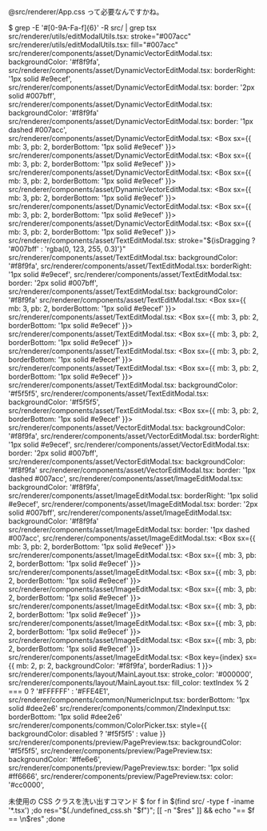 
@src/renderer/App.css って必要なんですかね。

$ grep -E '#[0-9A-Fa-f]{6}' -R src/ | grep tsx
src/renderer/utils/editModalUtils.tsx:          stroke="#007acc"
src/renderer/utils/editModalUtils.tsx:          fill="#007acc"
src/renderer/components/asset/DynamicVectorEditModal.tsx:            backgroundColor: '#f8f9fa',
src/renderer/components/asset/DynamicVectorEditModal.tsx:            borderRight: '1px solid #e9ecef',
src/renderer/components/asset/DynamicVectorEditModal.tsx:                  border: '2px solid #007bff',
src/renderer/components/asset/DynamicVectorEditModal.tsx:                  backgroundColor: '#f8f9fa'
src/renderer/components/asset/DynamicVectorEditModal.tsx:                      border: '1px dashed #007acc',
src/renderer/components/asset/DynamicVectorEditModal.tsx:              <Box sx={{ mb: 3, pb: 2, borderBottom: '1px solid #e9ecef' }}>
src/renderer/components/asset/DynamicVectorEditModal.tsx:              <Box sx={{ mb: 3, pb: 2, borderBottom: '1px solid #e9ecef' }}>
src/renderer/components/asset/DynamicVectorEditModal.tsx:            <Box sx={{ mb: 3, pb: 2, borderBottom: '1px solid #e9ecef' }}>
src/renderer/components/asset/DynamicVectorEditModal.tsx:            <Box sx={{ mb: 3, pb: 2, borderBottom: '1px solid #e9ecef' }}>
src/renderer/components/asset/DynamicVectorEditModal.tsx:            <Box sx={{ mb: 3, pb: 2, borderBottom: '1px solid #e9ecef' }}>
src/renderer/components/asset/DynamicVectorEditModal.tsx:            <Box sx={{ mb: 3, pb: 2, borderBottom: '1px solid #e9ecef' }}>
src/renderer/components/asset/TextEditModal.tsx:        stroke="${isDragging ? '#007bff' : 'rgba(0, 123, 255, 0.3)'}"
src/renderer/components/asset/TextEditModal.tsx:            backgroundColor: '#f8f9fa',
src/renderer/components/asset/TextEditModal.tsx:            borderRight: '1px solid #e9ecef',
src/renderer/components/asset/TextEditModal.tsx:                border: '2px solid #007bff',
src/renderer/components/asset/TextEditModal.tsx:                backgroundColor: '#f8f9fa'
src/renderer/components/asset/TextEditModal.tsx:              <Box sx={{ mb: 3, pb: 2, borderBottom: '1px solid #e9ecef' }}>
src/renderer/components/asset/TextEditModal.tsx:              <Box sx={{ mb: 3, pb: 2, borderBottom: '1px solid #e9ecef' }}>
src/renderer/components/asset/TextEditModal.tsx:              <Box sx={{ mb: 3, pb: 2, borderBottom: '1px solid #e9ecef' }}>
src/renderer/components/asset/TextEditModal.tsx:              <Box sx={{ mb: 3, pb: 2, borderBottom: '1px solid #e9ecef' }}>
src/renderer/components/asset/TextEditModal.tsx:              <Box sx={{ mb: 3, pb: 2, borderBottom: '1px solid #e9ecef' }}>
src/renderer/components/asset/TextEditModal.tsx:                        backgroundColor: '#f5f5f5',
src/renderer/components/asset/TextEditModal.tsx:                        backgroundColor: '#f5f5f5',
src/renderer/components/asset/TextEditModal.tsx:              <Box sx={{ mb: 3, pb: 2, borderBottom: '1px solid #e9ecef' }}>
src/renderer/components/asset/VectorEditModal.tsx:            backgroundColor: '#f8f9fa',
src/renderer/components/asset/VectorEditModal.tsx:            borderRight: '1px solid #e9ecef',
src/renderer/components/asset/VectorEditModal.tsx:                  border: '2px solid #007bff',
src/renderer/components/asset/VectorEditModal.tsx:                  backgroundColor: '#f8f9fa'
src/renderer/components/asset/VectorEditModal.tsx:                      border: '1px dashed #007acc',
src/renderer/components/asset/ImageEditModal.tsx:            backgroundColor: '#f8f9fa',
src/renderer/components/asset/ImageEditModal.tsx:            borderRight: '1px solid #e9ecef',
src/renderer/components/asset/ImageEditModal.tsx:                  border: '2px solid #007bff',
src/renderer/components/asset/ImageEditModal.tsx:                  backgroundColor: '#f8f9fa'
src/renderer/components/asset/ImageEditModal.tsx:                      border: '1px dashed #007acc',
src/renderer/components/asset/ImageEditModal.tsx:              <Box sx={{ mb: 3, pb: 2, borderBottom: '1px solid #e9ecef' }}>
src/renderer/components/asset/ImageEditModal.tsx:              <Box sx={{ mb: 3, pb: 2, borderBottom: '1px solid #e9ecef' }}>
src/renderer/components/asset/ImageEditModal.tsx:              <Box sx={{ mb: 3, pb: 2, borderBottom: '1px solid #e9ecef' }}>
src/renderer/components/asset/ImageEditModal.tsx:              <Box sx={{ mb: 3, pb: 2, borderBottom: '1px solid #e9ecef' }}>
src/renderer/components/asset/ImageEditModal.tsx:              <Box sx={{ mb: 3, pb: 2, borderBottom: '1px solid #e9ecef' }}>
src/renderer/components/asset/ImageEditModal.tsx:              <Box sx={{ mb: 3, pb: 2, borderBottom: '1px solid #e9ecef' }}>
src/renderer/components/asset/ImageEditModal.tsx:              <Box sx={{ mb: 3, pb: 2, borderBottom: '1px solid #e9ecef' }}>
src/renderer/components/asset/ImageEditModal.tsx:                  <Box key={index} sx={{ mb: 2, p: 2, backgroundColor: '#f8f9fa', borderRadius: 1 }}>
src/renderer/components/layout/MainLayout.tsx:          stroke_color: '#000000',
src/renderer/components/layout/MainLayout.tsx:          fill_color: textIndex % 2 === 0 ? '#FFFFFF' : '#FFE4E1',
src/renderer/components/common/NumericInput.tsx:            borderBottom: '1px solid #dee2e6'
src/renderer/components/common/ZIndexInput.tsx:              borderBottom: '1px solid #dee2e6'
src/renderer/components/common/ColorPicker.tsx:          style={{ backgroundColor: disabled ? '#f5f5f5' : value }}
src/renderer/components/preview/PagePreview.tsx:          backgroundColor: '#f5f5f5',
src/renderer/components/preview/PagePreview.tsx:          backgroundColor: '#ffe6e6',
src/renderer/components/preview/PagePreview.tsx:          border: '1px solid #ff6666',
src/renderer/components/preview/PagePreview.tsx:          color: '#cc0000',




未使用の CSS クラスを洗い出すコマンド
$ for f in $(find src/ -type f -iname '*.tsx') ;do res="$(./undefined_css.sh "$f")"; [[ -n "$res" ]] && echo "== $f == \n$res" ;done

